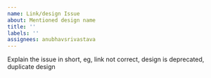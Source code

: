 ```yaml
---
name: Link/design Issue
about: Mentioned design name
title: ''
labels: ''
assignees: anubhavsrivastava
---
```


Explain the issue in short,
eg, link not correct, design is deprecated, duplicate design
